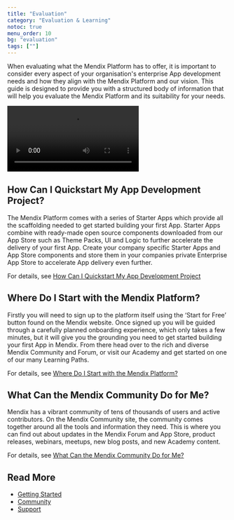 ```yaml
---
title: "Evaluation"
category: "Evaluation & Learning"
notoc: true
menu_order: 10
bg: "evaluation"
tags: [""]
---
```


When evaluating what the Mendix Platform has to offer, it is important to consider every aspect of your organisation's enterprise App development needs and how they align with the Mendix Platform and our vision. This guide is designed to provide you with a structured body of information that will help you evaluate the Mendix Platform and its suitability for your needs.

<video controls src="attachments/Discover-the-Mendix-Community.mp4">VIDEO</video>

## How Can I Quickstart My App Development Project?

The Mendix Platform comes with a series of Starter Apps which provide all the scaffolding needed to get started building your first App. Starter Apps combine with ready-made open source components downloaded from our App Store such as Theme Packs, UI and Logic to further accelerate the delivery of your first App. Create your company specific Starter Apps and App Store components and store them in your companies private Enterprise App Store to accelerate App delivery even further.  

For details, see [How Can I Quickstart My App Development Project](getting-started#starter-apps)

## Where Do I Start with the Mendix Platform?

Firstly you will need to sign up to the platform itself using the ‘Start for Free’ button found on the Mendix website. Once signed up you will be guided through a carefully planned onboarding experience, which only takes a few minutes, but it will give you the grounding you need to get started building your first App in Mendix. From there head over to the rich and diverse Mendix Community and Forum, or visit our Academy and get started on one of our many Learning Paths.

For details, see [Where Do I Start with the Mendix Platform?](getting-started#where-do-i-start)

## What Can the Mendix Community Do for Me?

Mendix has a vibrant community of tens of thousands of users and active contributors. On the Mendix Community site, the community comes together around all the tools and information they need. This is where you can find out about updates in the Mendix Forum and App Store, product releases, webinars, meetups, new blog posts, and new Academy content.

For details, see [What Can the Mendix Community Do for Me?](community#community-do-for-me)

## Read More

* [Getting Started](getting-started)
* [Community](community)
* [Support](support)
